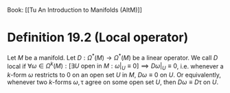 Book: [[Tu An Introduction to Manifolds (AItM)]]
# Definition 19.2 (Local operator)
Let $M$ be a manifold.
Let $D:\Omega^*(M)\to \Omega^*(M)$ be a linear operator.
We call $D$ local if $\forall \omega\in \Omega^{k}(M):[\exists U\text{ open in }M:\omega \vert_{U}\equiv 0]\implies D\omega \vert_{U} \equiv 0$, i.e. whenever a $k$-form $\omega$ restricts to $0$ on an open set $U$ in $M$, $D\omega \equiv 0$ on $U$.
Or equivalently, whenever two $k$-forms $\omega,\uptau$ agree on some open set $U$, then $D\omega \equiv D\uptau$ on $U$.